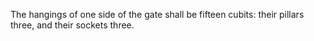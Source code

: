 The hangings of one side of the gate shall be fifteen cubits: their pillars three, and their sockets three.
